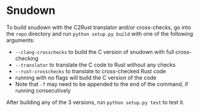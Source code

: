 # Snudown
To build snudown with the C2Rust translator and/or cross-checks, go into the `repo` directory and run `python setup.py build` with one of the following arguments:
* `--clang-crosschecks` to build the C version of snudown with full cross-checking
* `--translator` to translate the C code to Rust without any checks
* `--rust-crosschecks` to translate to cross-checked Rust code
* running with no flags will build the C version of the code
* Note that `-f` may need to be appended to the end of the command, if running consecutively

After building any of the 3 versions, run `python setup.py test` to test it.
